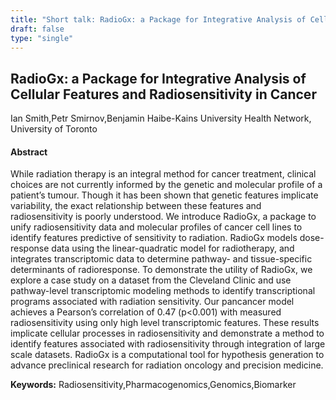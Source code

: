 ```yaml
---
title: "Short talk: RadioGx: a Package for Integrative Analysis of Cellular Features and Radiosensitivity in Cancer"
draft: false
type: "single"
---
```


## RadioGx: a Package for Integrative Analysis of Cellular Features and Radiosensitivity in Cancer
Ian Smith,Petr Smirnov,Benjamin Haibe-Kains
University Health Network, University of Toronto
#### Abstract

While radiation therapy is an integral method for cancer treatment, clinical choices are not currently informed by the genetic and molecular profile of a patient’s tumour. Though it has been shown that genetic features implicate variability, the exact relationship between these features and radiosensitivity is poorly understood. We introduce RadioGx, a package to unify radiosensitivity data and molecular profiles of cancer cell lines to identify features predictive of sensitivity to radiation. RadioGx models dose-response data using the linear-quadratic model for radiotherapy, and integrates transcriptomic data to determine pathway- and tissue-specific determinants of radioresponse. To demonstrate the utility of RadioGx, we explore a case study on a dataset from the Cleveland Clinic and use pathway-level transcriptomic modeling methods to identify transcriptional programs associated with radiation sensitivity. Our pancancer model achieves a Pearson’s correlation of 0.47 (p<0.001) with measured radiosensitivity using only high level transcriptomic features. These results implicate cellular processes in radiosensitivity and demonstrate a method to identify features associated with radiosensitivity through integration of large scale datasets. RadioGx is a computational tool for hypothesis generation to advance preclinical research for radiation oncology and precision medicine.


**Keywords:** Radiosensitivity,Pharmacogenomics,Genomics,Biomarker
